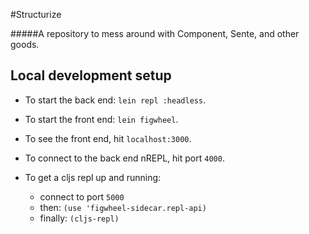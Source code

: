 #Structurize

#####A repository to mess around with Component, Sente, and other goods.

## Local development setup
- To start the back end: `lein repl :headless`.
- To start the front end: `lein figwheel`.

- To see the front end, hit `localhost:3000`.
- To connect to the back end nREPL, hit port `4000`.

- To get a cljs repl up and running:
  * connect to port `5000`
  * then: `(use 'figwheel-sidecar.repl-api)`
  * finally: `(cljs-repl)`

